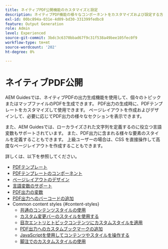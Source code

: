 ```yaml
---
title: ネイティブPDF公開機能のカスタマイズと設定
description: ネイティブPDF機能の様々なコンポーネントをカスタマイズおよび設定する方法について説明します。
exl-id: 00bc894a-031e-4d09-bd30-331399fedbc8
feature: Output Generation
role: Admin
level: Experienced
source-git-commit: 3bdc3c6370bbad67f9c31f538a49bee105fec0f9
workflow-type: tm+mt
source-wordcount: '202'
ht-degree: 0%

---
```


# ネイティブPDF公開

AEM Guidesでは、ネイティブPDFの出力生成機能を使用して、個々のトピックまたはマップファイルのPDFを生成できます。 PDF出力の生成時に、PDFテンプレートをカスタマイズして使用できます。 ページレイアウトを作成およびデザインして、必要に応じてPDF出力の様々なセクションを表示できます。

また、AEM Guidesでは、ローカライズされた文字列を定義するのに役立つ言語変数もサポートされています。 また、PDF出力に含まれる様々な要素のスタイルを定義することもできます。 上級ユーザーの場合は、CSS を直接操作して高度なページレイアウトを作成することもできます。


詳しくは、以下を参照してください。
* [PDFテンプレート](../native-pdf/pdf-template.md)
* [PDFテンプレートのコンポーネント](../native-pdf/components-pdf-template.md)
* [ページレイアウトのデザイン](../native-pdf/design-page-layout.md)
* [言語変数のサポート](../native-pdf/native-pdf-language-variables.md)
* [PDF出力の変数](../native-pdf/native-pdf-variables.md)
* [PDF出力へのバーコードの追加](../native-pdf/add-barcode.md)
* Common content styles {#content-styles}
   * [共通のコンテンツスタイルの使用](../native-pdf/stylesheet.md)
   * [カスタム変更バーのスタイルを使用する](../native-pdf/change-bar-style.md)
   * [目次エントリとトピックコンテンツにカスタムスタイルを適用](../native-pdf/custom-style-toc.md)
   * [PDF出力へのカスタムブックマークの追加](../native-pdf/add-custom-bookmark.md)
   * [JavaScriptを使用してコンテンツやスタイルを操作する](../native-pdf/use-javascript-content-style.md)
   * [脚注でのカスタムスタイルの使用](../native-pdf/footnote-number-style.md)
